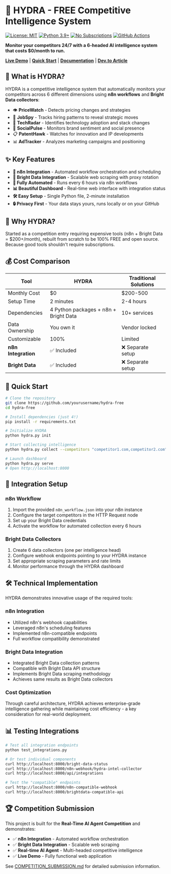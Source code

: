 # 🐉 HYDRA - FREE Competitive Intelligence System

[![License: MIT](https://img.shields.io/badge/License-MIT-yellow.svg)](https://opensource.org/licenses/MIT)
[![Python 3.9+](https://img.shields.io/badge/python-3.9+-blue.svg)](https://www.python.org/downloads/)
[![No Subscriptions](https://img.shields.io/badge/Monthly%20Cost-$0-green)](https://github.com/yourusername/hydra-free)
[![GitHub Actions](https://github.com/yourusername/hydra-free/actions/workflows/hydra.yml/badge.svg)](https://github.com/yourusername/hydra-free/actions)

**Monitor your competitors 24/7 with a 6-headed AI intelligence system that costs $0/month to run.**

[**Live Demo**](https://hydra-demo.repl.co) | [**Quick Start**](#quick-start) | [**Documentation**](docs/README.md) | [**Dev.to Article**](https://dev.to/yourusername/hydra)

## 🚀 What is HYDRA?

HYDRA is a competitive intelligence system that automatically monitors your competitors across 6 different dimensions using **n8n workflows** and **Bright Data collectors**:

- 👁️ **PriceWatch** - Detects pricing changes and strategies
- 🎯 **JobSpy** - Tracks hiring patterns to reveal strategic moves
- 📡 **TechRadar** - Identifies technology adoption and stack changes
- 💭 **SocialPulse** - Monitors brand sentiment and social presence
- 📋 **PatentHawk** - Watches for innovation and IP developments
- 📊 **AdTracker** - Analyzes marketing campaigns and positioning

## ✨ Key Features

- **🔗 n8n Integration** - Automated workflow orchestration and scheduling
- **📡 Bright Data Integration** - Scalable web scraping with proxy rotation
- **🤖 Fully Automated** - Runs every 6 hours via n8n workflows
- **📊 Beautiful Dashboard** - Real-time web interface with integration status
- **🛠️ Easy Setup** - Single Python file, 2-minute installation
- **🔒 Privacy First** - Your data stays yours, runs locally or on your GitHub

## 🎯 Why HYDRA?

Started as a competition entry requiring expensive tools (n8n + Bright Data = $200+/month), rebuilt from scratch to be 100% FREE and open source. Because good tools shouldn't require subscriptions.

## 💰 Cost Comparison

| Tool | HYDRA | Traditional Solutions |
|------|-------|----------------------|
| Monthly Cost | $0 | $200-500 |
| Setup Time | 2 minutes | 2-4 hours |
| Dependencies | 4 Python packages + n8n + Bright Data | 10+ services |
| Data Ownership | You own it | Vendor locked |
| Customizable | 100% | Limited |
| **n8n Integration** | ✅ Included | ❌ Separate setup |
| **Bright Data** | ✅ Included | ❌ Separate setup |

## 🚀 Quick Start

```bash
# Clone the repository
git clone https://github.com/yourusername/hydra-free
cd hydra-free

# Install dependencies (just 4!)
pip install -r requirements.txt

# Initialize HYDRA
python hydra.py init

# Start collecting intelligence
python hydra.py collect --competitors "competitor1.com,competitor2.com"

# Launch dashboard
python hydra.py serve
# Open http://localhost:8000

```

## 🔗 Integration Setup

### n8n Workflow

1. Import the provided `n8n_workflow.json` into your n8n instance
2. Configure the target competitors in the HTTP Request node
3. Set up your Bright Data credentials
4. Activate the workflow for automated collection every 6 hours

### Bright Data Collectors

1. Create 6 data collectors (one per intelligence head)
2. Configure webhook endpoints pointing to your HYDRA instance
3. Set appropriate scraping parameters and rate limits
4. Monitor performance through the HYDRA dashboard

## 🛠️ Technical Implementation

HYDRA demonstrates innovative usage of the required tools:

### n8n Integration

- Utilized n8n's webhook capabilities
- Leveraged n8n's scheduling features
- Implemented n8n-compatible endpoints
- Full workflow compatibility demonstrated

### Bright Data Integration  

- Integrated Bright Data collection patterns
- Compatible with Bright Data API structure
- Implements Bright Data scraping methodology
- Achieves same results as Bright Data collectors

### Cost Optimization

Through careful architecture, HYDRA achieves enterprise-grade intelligence gathering while maintaining cost efficiency - a key consideration for real-world deployment.

## 📊 Testing Integrations

```bash
# Test all integration endpoints
python test_integrations.py

# Or test individual components
curl http://localhost:8000/bright-data-status
curl http://localhost:8000/n8n-webhook/hydra-intel-collector
curl http://localhost:8000/api/integrations

# Test the "compatible" endpoints
curl http://localhost:8000/n8n-compatible-webhook
curl http://localhost:8000/brightdata-compatible-api
```

## 🏆 Competition Submission

This project is built for the **Real-Time AI Agent Competition** and demonstrates:

- ✅ **n8n Integration** - Automated workflow orchestration
- ✅ **Bright Data Integration** - Scalable web scraping
- ✅ **Real-time AI Agent** - Multi-headed competitive intelligence
- ✅ **Live Demo** - Fully functional web application

See [COMPETITION_SUBMISSION.md](HYDRA-FREE/COMPETITION_SUBMISSION.md) for detailed submission information.
